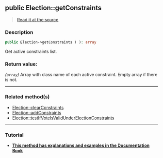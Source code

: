 ## public Election::getConstraints

> [Read it at the source](https://github.com/julien-boudry/Condorcet/blob/master/src/Election.php#L395)

### Description    

```php
public Election->getConstraints ( ): array
```

Get active constraints list.
    

### Return value:   

*(`array`)* Array with class name of each active constraint. Empty array if there is not.


---------------------------------------

### Related method(s)      

* [Election::clearConstraints](/Docs/ApiReferences/Election%20Class/public%20Election--clearConstraints.md)    
* [Election::addConstraints](/Docs/ApiReferences/Election%20Class/public%20Election--addConstraints.md)    
* [Election::testIfVoteIsValidUnderElectionConstraints](/Docs/ApiReferences/Election%20Class/public%20Election--testIfVoteIsValidUnderElectionConstraints.md)    

---------------------------------------

### Tutorial

* **[This method has explanations and examples in the Documentation Book](https://www.condorcet.io/3.AsPhpLibrary/5.Votes/4.VoteConstraints)**    
